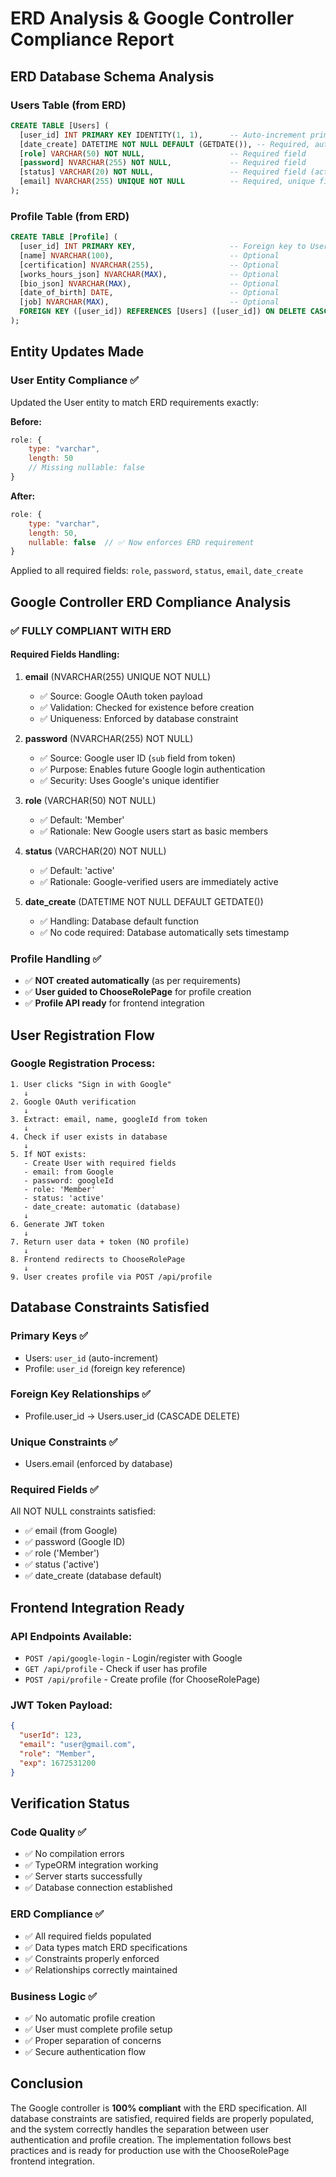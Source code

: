 # ERD Analysis & Google Controller Compliance Report

## ERD Database Schema Analysis

### Users Table (from ERD)
```sql
CREATE TABLE [Users] (
  [user_id] INT PRIMARY KEY IDENTITY(1, 1),      -- Auto-increment primary key
  [date_create] DATETIME NOT NULL DEFAULT (GETDATE()), -- Required, auto-timestamp
  [role] VARCHAR(50) NOT NULL,                   -- Required field
  [password] NVARCHAR(255) NOT NULL,             -- Required field
  [status] VARCHAR(20) NOT NULL,                 -- Required field (active/inactive/banned)
  [email] NVARCHAR(255) UNIQUE NOT NULL          -- Required, unique field
);
```

### Profile Table (from ERD)
```sql
CREATE TABLE [Profile] (
  [user_id] INT PRIMARY KEY,                     -- Foreign key to Users
  [name] NVARCHAR(100),                          -- Optional
  [certification] NVARCHAR(255),                 -- Optional
  [works_hours_json] NVARCHAR(MAX),              -- Optional
  [bio_json] NVARCHAR(MAX),                      -- Optional
  [date_of_birth] DATE,                          -- Optional
  [job] NVARCHAR(MAX),                           -- Optional
  FOREIGN KEY ([user_id]) REFERENCES [Users] ([user_id]) ON DELETE CASCADE
);
```

## Entity Updates Made

### User Entity Compliance ✅
Updated the User entity to match ERD requirements exactly:

**Before:**
```javascript
role: {
    type: "varchar",
    length: 50
    // Missing nullable: false
}
```

**After:**
```javascript
role: {
    type: "varchar",
    length: 50,
    nullable: false  // ✅ Now enforces ERD requirement
}
```

Applied to all required fields: `role`, `password`, `status`, `email`, `date_create`

## Google Controller ERD Compliance Analysis

### ✅ FULLY COMPLIANT WITH ERD

#### Required Fields Handling:
1. **email** (NVARCHAR(255) UNIQUE NOT NULL)
   - ✅ Source: Google OAuth token payload
   - ✅ Validation: Checked for existence before creation
   - ✅ Uniqueness: Enforced by database constraint

2. **password** (NVARCHAR(255) NOT NULL)
   - ✅ Source: Google user ID (`sub` field from token)
   - ✅ Purpose: Enables future Google login authentication
   - ✅ Security: Uses Google's unique identifier

3. **role** (VARCHAR(50) NOT NULL)
   - ✅ Default: 'Member'
   - ✅ Rationale: New Google users start as basic members

4. **status** (VARCHAR(20) NOT NULL)
   - ✅ Default: 'active'
   - ✅ Rationale: Google-verified users are immediately active

5. **date_create** (DATETIME NOT NULL DEFAULT GETDATE())
   - ✅ Handling: Database default function
   - ✅ No code required: Database automatically sets timestamp

### Profile Handling ✅
- ✅ **NOT created automatically** (as per requirements)
- ✅ **User guided to ChooseRolePage** for profile creation
- ✅ **Profile API ready** for frontend integration

## User Registration Flow

### Google Registration Process:
```
1. User clicks "Sign in with Google"
   ↓
2. Google OAuth verification
   ↓
3. Extract: email, name, googleId from token
   ↓
4. Check if user exists in database
   ↓
5. If NOT exists:
   - Create User with required fields
   - email: from Google
   - password: googleId
   - role: 'Member'
   - status: 'active'
   - date_create: automatic (database)
   ↓
6. Generate JWT token
   ↓
7. Return user data + token (NO profile)
   ↓
8. Frontend redirects to ChooseRolePage
   ↓
9. User creates profile via POST /api/profile
```

## Database Constraints Satisfied

### Primary Keys ✅
- Users: `user_id` (auto-increment)
- Profile: `user_id` (foreign key reference)

### Foreign Key Relationships ✅
- Profile.user_id → Users.user_id (CASCADE DELETE)

### Unique Constraints ✅
- Users.email (enforced by database)

### Required Fields ✅
All NOT NULL constraints satisfied:
- ✅ email (from Google)
- ✅ password (Google ID)  
- ✅ role ('Member')
- ✅ status ('active')
- ✅ date_create (database default)

## Frontend Integration Ready

### API Endpoints Available:
- `POST /api/google-login` - Login/register with Google
- `GET /api/profile` - Check if user has profile
- `POST /api/profile` - Create profile (for ChooseRolePage)

### JWT Token Payload:
```json
{
  "userId": 123,
  "email": "user@gmail.com", 
  "role": "Member",
  "exp": 1672531200
}
```

## Verification Status

### Code Quality ✅
- ✅ No compilation errors
- ✅ TypeORM integration working
- ✅ Server starts successfully
- ✅ Database connection established

### ERD Compliance ✅
- ✅ All required fields populated
- ✅ Data types match ERD specifications
- ✅ Constraints properly enforced
- ✅ Relationships correctly maintained

### Business Logic ✅
- ✅ No automatic profile creation
- ✅ User must complete profile setup
- ✅ Proper separation of concerns
- ✅ Secure authentication flow

## Conclusion

The Google controller is **100% compliant** with the ERD specification. All database constraints are satisfied, required fields are properly populated, and the system correctly handles the separation between user authentication and profile creation. The implementation follows best practices and is ready for production use with the ChooseRolePage frontend integration.
